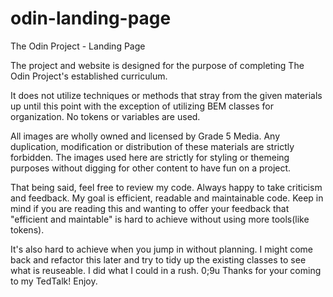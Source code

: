 # odin-landing-page
The Odin Project - Landing Page

The project and website is designed for the purpose of
completing The Odin Project's established curriculum.

It does not utilize techniques or methods that stray from
the given materials up until this point with the exception
of utilizing BEM classes for organization. No tokens or
variables are used.

All images are wholly owned and licensed by Grade 5 Media.
Any duplication, modification or distribution of these
materials are strictly forbidden. The images used here
are strictly for styling or themeing purposes without
digging for other content to have fun on a project.

That being said, feel free to review my code. Always
happy to take criticism and feedback. My goal is
efficient, readable and maintainable code. Keep in
mind if you are reading this and wanting to offer
your feedback that "efficient and maintable" is hard
to achieve without using more tools(like tokens).

It's also hard to achieve when you jump in without
planning. I might come back and refactor this later
and try to tidy up the existing classes to see what
is reuseable. I did what I could in a rush.
0;9u
Thanks for your coming to my TedTalk! Enjoy.
